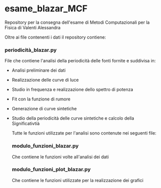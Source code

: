 # esame_blazar_MCF
Repository per la consegna dell'esame di Metodi Computazionali per la Fisica di Valenti Alessandra

Oltre ai file contenenti i dati il repository contiene: 

### periodicità_blazar.py 
File che contiene l'analisi della periodicità delle fonti fornite e suddivisa in:
- Analisi preliminare dei dati
- Realizzazione delle curve di luce
- Studio in frequenza e realizzazione dello spettro di potenza
- Fit con la funzione di rumore
- Generazione di curve sintetiche
- Studio della periodicità delle curve sintetiche e calcolo della Significativtià

  Tutte le funzioni utilizzate per l'analisi sono contenute nei seguenti file:
  ### modulo_funzioni_blazar.py
  Che contiene le funzioni volte all'analisi dei dati
  ### modulo_funzioni_plot_blazar.py
  Che contiene le funzioni utilizzate per la realizzazione dei grafici 
